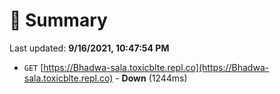 # 📖 Summary
Last updated: **9/16/2021, 10:47:54 PM**

- `GET` [https://Bhadwa-sala.toxicblte.repl.co](https://Bhadwa-sala.toxicblte.repl.co) - **Down** (1244ms)
